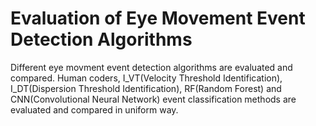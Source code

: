# Evaluation of Eye Movement Event Detection Algorithms
Different eye movment event detection algorithms are evaluated and compared. 
Human coders, I_VT(Velocity Threshold Identification), I_DT(Dispersion Threshold Identification), RF(Random Forest) and CNN(Convolutional Neural Network) event classification methods are evaluated and compared in uniform way.
